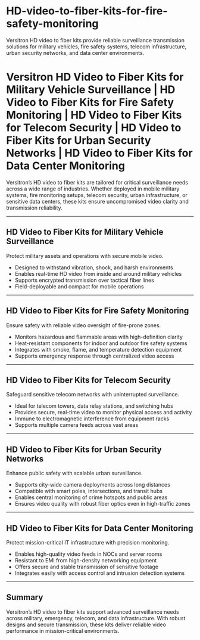 # HD-video-to-fiber-kits-for-fire-safety-monitoring
Versitron HD video to fiber kits provide reliable surveillance transmission solutions for military vehicles, fire safety systems, telecom infrastructure, urban security networks, and data center environments.

# Versitron HD Video to Fiber Kits for Military Vehicle Surveillance | HD Video to Fiber Kits for Fire Safety Monitoring | HD Video to Fiber Kits for Telecom Security | HD Video to Fiber Kits for Urban Security Networks | HD Video to Fiber Kits for Data Center Monitoring

Versitron’s HD video to fiber kits are tailored for critical surveillance needs across a wide range of industries. Whether deployed in mobile military systems, fire monitoring setups, telecom security, urban infrastructure, or sensitive data centers, these kits ensure uncompromised video clarity and transmission reliability.

---

## HD Video to Fiber Kits for Military Vehicle Surveillance

Protect military assets and operations with secure mobile video.

- Designed to withstand vibration, shock, and harsh environments  
- Enables real-time HD video from inside and around military vehicles  
- Supports encrypted transmission over tactical fiber lines  
- Field-deployable and compact for mobile operations  

---

## HD Video to Fiber Kits for Fire Safety Monitoring

Ensure safety with reliable video oversight of fire-prone zones.

- Monitors hazardous and flammable areas with high-definition clarity  
- Heat-resistant components for indoor and outdoor fire safety systems  
- Integrates with smoke, flame, and temperature detection equipment  
- Supports emergency response through centralized video access  

---

## HD Video to Fiber Kits for Telecom Security

Safeguard sensitive telecom networks with uninterrupted surveillance.

- Ideal for telecom towers, data relay stations, and switching hubs  
- Provides secure, real-time video to monitor physical access and activity  
- Immune to electromagnetic interference from equipment racks  
- Supports multiple camera feeds across vast areas  

---

## HD Video to Fiber Kits for Urban Security Networks

Enhance public safety with scalable urban surveillance.

- Supports city-wide camera deployments across long distances  
- Compatible with smart poles, intersections, and transit hubs  
- Enables central monitoring of crime hotspots and public areas  
- Ensures video quality with robust fiber optics even in high-traffic zones  

---

## HD Video to Fiber Kits for Data Center Monitoring

Protect mission-critical IT infrastructure with precision monitoring.

- Enables high-quality video feeds in NOCs and server rooms  
- Resistant to EMI from high-density networking equipment  
- Offers secure and stable transmission of sensitive footage  
- Integrates easily with access control and intrusion detection systems  

---

## Summary

Versitron’s HD video to fiber kits support advanced surveillance needs across military, emergency, telecom, and data infrastructure. With robust designs and secure transmission, these kits deliver reliable video performance in mission-critical environments.
